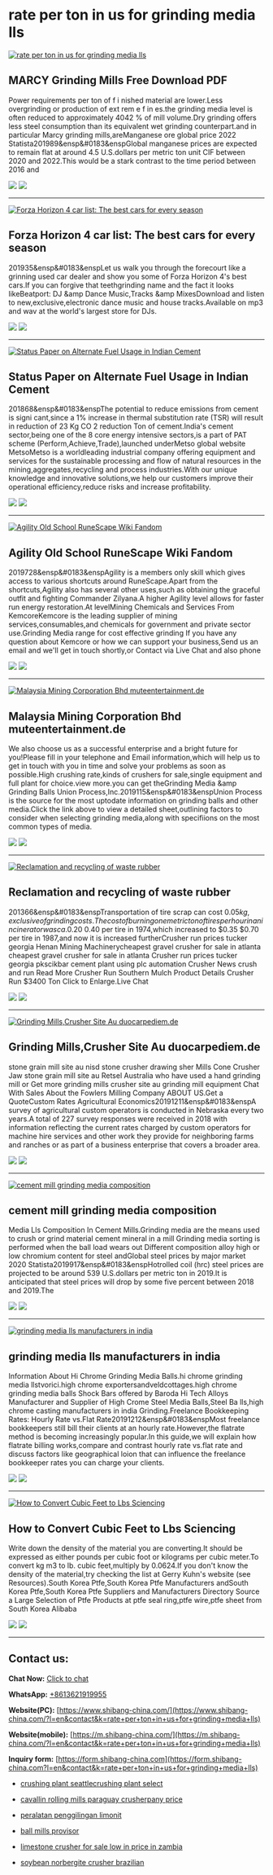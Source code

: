 # rate per ton in us for grinding media lls

<a href="https://swt.shibang-china.com/?l=en&img&k=rate+per+ton+in+us+for+grinding+media+lls" target="_blank">![rate per ton in us for grinding media lls](http://static.shibang-china.com/all-800x300/25.jpg)</a>

## MARCY Grinding Mills Free Download PDF
Power requirements per ton of f i nished material are lower.Less overgrinding or production of ext rem e f in es.the grinding media level is often reduced to approximately 4042 % of mill volume.Dry grinding offers less steel consumption than its equivalent wet grinding counterpart.and in particular Marcy grinding mills,areManganese ore global price 2022 Statista201989&ensp&#0183&enspGlobal manganese prices are expected to remain flat at around 4.5 U.S.dollars per metric ton unit CIF between 2020 and 2022.This would be a stark contrast to the time period between 2016 and


<a href="https://whatsapp.shibangsoft.com/WhatsApp.php" target="_blank" title="WhatsApp">![](http://static.shibang-china.com/icon/whatsapp.png)</a> <a href="https://swt.shibang-china.com/?l=en&icon&k=rate+per+ton+in+us+for+grinding+media+lls" target="_blank">![](http://static.shibang-china.com/icon/chat-en.png)</a>

---

<a href="https://swt.shibang-china.com/?l=en&img&k=rate+per+ton+in+us+for+grinding+media+lls" target="_blank">![Forza Horizon 4 car list: The best cars for every season](http://static.shibang-china.com/all-800x300/1206.jpg)</a>

## Forza Horizon 4 car list: The best cars for every season
201935&ensp&#0183&enspLet us walk you through the forecourt like a grinning used car dealer and show you some of Forza Horizon 4's best cars.If you can forgive that teethgrinding name and the fact it looks likeBeatport: DJ &amp Dance Music,Tracks &amp MixesDownload and listen to new,exclusive,electronic dance music and house tracks.Available on mp3 and wav at the world's largest store for DJs.


<a href="https://whatsapp.shibangsoft.com/WhatsApp.php" target="_blank" title="WhatsApp">![](http://static.shibang-china.com/icon/whatsapp.png)</a> <a href="https://swt.shibang-china.com/?l=en&icon&k=rate+per+ton+in+us+for+grinding+media+lls" target="_blank">![](http://static.shibang-china.com/icon/chat-en.png)</a>

---

<a href="https://swt.shibang-china.com/?l=en&img&k=rate+per+ton+in+us+for+grinding+media+lls" target="_blank">![Status Paper on Alternate Fuel Usage in Indian Cement](http://static.shibang-china.com/all-800x300/144.jpg)</a>

## Status Paper on Alternate Fuel Usage in Indian Cement
201868&ensp&#0183&enspThe potential to reduce emissions from cement is signi cant,since a 1% increase in thermal substitution rate (TSR) will result in reduction of 23 Kg CO 2 reduction Ton of cement.India's cement sector,being one of the 8 core energy intensive sectors,is a part of PAT scheme (Perform,Achieve,Trade),launched underMetso global website MetsoMetso is a worldleading industrial company offering equipment and services for the sustainable processing and flow of natural resources in the mining,aggregates,recycling and process industries.With our unique knowledge and innovative solutions,we help our customers improve their operational efficiency,reduce risks and increase profitability.


<a href="https://whatsapp.shibangsoft.com/WhatsApp.php" target="_blank" title="WhatsApp">![](http://static.shibang-china.com/icon/whatsapp.png)</a> <a href="https://swt.shibang-china.com/?l=en&icon&k=rate+per+ton+in+us+for+grinding+media+lls" target="_blank">![](http://static.shibang-china.com/icon/chat-en.png)</a>

---

<a href="https://swt.shibang-china.com/?l=en&img&k=rate+per+ton+in+us+for+grinding+media+lls" target="_blank">![Agility Old School RuneScape Wiki Fandom](http://static.shibang-china.com/all-800x300/1327.jpg)</a>

## Agility Old School RuneScape Wiki Fandom
2019728&ensp&#0183&enspAgility is a members only skill which gives access to various shortcuts around RuneScape.Apart from the shortcuts,Agility also has several other uses,such as obtaining the graceful outfit and fighting Commander Zilyana.A higher Agility level allows for faster run energy restoration.At levelMining Chemicals and Services From KemcoreKemcore is the leading supplier of mining services,consumables,and chemicals for government and private sector use.Grinding Media range for cost effective grinding If you have any question about Kemcore or how we can support your business,Send us an email and we'll get in touch shortly,or Contact via Live Chat and also phone


<a href="https://whatsapp.shibangsoft.com/WhatsApp.php" target="_blank" title="WhatsApp">![](http://static.shibang-china.com/icon/whatsapp.png)</a> <a href="https://swt.shibang-china.com/?l=en&icon&k=rate+per+ton+in+us+for+grinding+media+lls" target="_blank">![](http://static.shibang-china.com/icon/chat-en.png)</a>

---

<a href="https://swt.shibang-china.com/?l=en&img&k=rate+per+ton+in+us+for+grinding+media+lls" target="_blank">![Malaysia Mining Corporation Bhd muteentertainment.de](http://static.shibang-china.com/all-800x300/369.jpg)</a>

## Malaysia Mining Corporation Bhd muteentertainment.de
We also choose us as a successful enterprise and a bright future for you!Please fill in your telephone and Email information,which will help us to get in touch with you in time and solve your problems as soon as possible.High crushing rate,kinds of crushers for sale,single equipment and full plant for choice.view more.you can get theGrinding Media &amp Grinding Balls Union Process,Inc.2019115&ensp&#0183&enspUnion Process is the source for the most uptodate information on grinding balls and other media.Click the link above to view a detailed sheet,outlining factors to consider when selecting grinding media,along with specifiions on the most common types of media.


<a href="https://whatsapp.shibangsoft.com/WhatsApp.php" target="_blank" title="WhatsApp">![](http://static.shibang-china.com/icon/whatsapp.png)</a> <a href="https://swt.shibang-china.com/?l=en&icon&k=rate+per+ton+in+us+for+grinding+media+lls" target="_blank">![](http://static.shibang-china.com/icon/chat-en.png)</a>

---

<a href="https://swt.shibang-china.com/?l=en&img&k=rate+per+ton+in+us+for+grinding+media+lls" target="_blank">![Reclamation and recycling of waste rubber](http://static.shibang-china.com/all-800x300/681.jpg)</a>

## Reclamation and recycling of waste rubber
201366&ensp&#0183&enspTransportation of tire scrap can cost $0.05 kg,exclusive of grinding costs.The cost of burning one metric ton of tires per hour in an incinerator was ca.$0.20 0.40 per tire in 1974,which increased to $0.35 $0.70 per tire in 1987,and now it is increased furtherCrusher run prices tucker georgia Henan Mining Machinerycheapest gravel crusher for sale in atlanta cheapest gravel crusher for sale in atlanta Crusher run prices tucker georgia pkscikbar cement plant using plc automation Crusher News crush and run Read More Crusher Run Southern Mulch Product Details Crusher Run $3400 Ton Click to Enlarge.Live Chat


<a href="https://whatsapp.shibangsoft.com/WhatsApp.php" target="_blank" title="WhatsApp">![](http://static.shibang-china.com/icon/whatsapp.png)</a> <a href="https://swt.shibang-china.com/?l=en&icon&k=rate+per+ton+in+us+for+grinding+media+lls" target="_blank">![](http://static.shibang-china.com/icon/chat-en.png)</a>

---

<a href="https://swt.shibang-china.com/?l=en&img&k=rate+per+ton+in+us+for+grinding+media+lls" target="_blank">![Grinding Mills,Crusher Site Au duocarpediem.de](http://static.shibang-china.com/all-800x300/730.jpg)</a>

## Grinding Mills,Crusher Site Au duocarpediem.de
stone grain mill site au nisd stone crusher drawing sher Mills Cone Crusher Jaw stone grain mill site au Retsel Australia who have used a hand grinding mill or Get more grinding mills crusher site au grinding mill equipment Chat With Sales About the Fowlers Milling Company ABOUT US.Get a QuoteCustom Rates Agricultural Economics20191211&ensp&#0183&enspA survey of agricultural custom operators is conducted in Nebraska every two years.A total of 227 survey responses were received in 2018 with information reflecting the current rates charged by custom operators for machine hire services and other work they provide for neighboring farms and ranches or as part of a business enterprise that covers a broader area.


<a href="https://whatsapp.shibangsoft.com/WhatsApp.php" target="_blank" title="WhatsApp">![](http://static.shibang-china.com/icon/whatsapp.png)</a> <a href="https://swt.shibang-china.com/?l=en&icon&k=rate+per+ton+in+us+for+grinding+media+lls" target="_blank">![](http://static.shibang-china.com/icon/chat-en.png)</a>

---

<a href="https://swt.shibang-china.com/?l=en&img&k=rate+per+ton+in+us+for+grinding+media+lls" target="_blank">![cement mill grinding media composition](http://static.shibang-china.com/all-800x300/180.jpg)</a>

## cement mill grinding media composition
Media Lls Composition In Cement Mills.Grinding media are the means used to crush or grind material cement mineral in a mill Grinding media sorting is performed when the ball load wears out Different composition alloy high or low chromium content for steel andGlobal steel prices by major market 2020 Statista2019917&ensp&#0183&enspHotrolled coil (hrc) steel prices are projected to be around 539 U.S.dollars per metric ton in 2019.It is anticipated that steel prices will drop by some five percent between 2018 and 2019.The


<a href="https://whatsapp.shibangsoft.com/WhatsApp.php" target="_blank" title="WhatsApp">![](http://static.shibang-china.com/icon/whatsapp.png)</a> <a href="https://swt.shibang-china.com/?l=en&icon&k=rate+per+ton+in+us+for+grinding+media+lls" target="_blank">![](http://static.shibang-china.com/icon/chat-en.png)</a>

---

<a href="https://swt.shibang-china.com/?l=en&img&k=rate+per+ton+in+us+for+grinding+media+lls" target="_blank">![grinding media lls manufacturers in india](http://static.shibang-china.com/all-800x300/1466.jpg)</a>

## grinding media lls manufacturers in india
Information About Hi Chrome Grinding Media Balls.hi chrome grinding media llstvorici.high chrome exportersandveldcottages.high chrome grinding media balls Shock Bars offered by Baroda Hi Tech Alloys Manufacturer and Supplier of High Crome Steel Media Balls,Steel Ba lls,high chrome casting manufacturers in india Grinding.Freelance Bookkeeping Rates: Hourly Rate vs.Flat Rate20191212&ensp&#0183&enspMost freelance bookkeepers still bill their clients at an hourly rate.However,the flatrate method is becoming increasingly popular.In this guide,we will explain how flatrate billing works,compare and contrast hourly rate vs.flat rate and discuss factors like geographical loion that can influence the freelance bookkeeper rates you can charge your clients.


<a href="https://whatsapp.shibangsoft.com/WhatsApp.php" target="_blank" title="WhatsApp">![](http://static.shibang-china.com/icon/whatsapp.png)</a> <a href="https://swt.shibang-china.com/?l=en&icon&k=rate+per+ton+in+us+for+grinding+media+lls" target="_blank">![](http://static.shibang-china.com/icon/chat-en.png)</a>

---

<a href="https://swt.shibang-china.com/?l=en&img&k=rate+per+ton+in+us+for+grinding+media+lls" target="_blank">![How to Convert Cubic Feet to Lbs Sciencing](http://static.shibang-china.com/all-800x300/676.jpg)</a>

## How to Convert Cubic Feet to Lbs Sciencing
Write down the density of the material you are converting.It should be expressed as either pounds per cubic foot or kilograms per cubic meter.To convert kg m3 to lb. cubic feet,multiply by 0.0624.If you don't know the density of the material,try checking the list at Gerry Kuhn's website (see Resources).South Korea Ptfe,South Korea Ptfe Manufacturers andSouth Korea Ptfe,South Korea Ptfe Suppliers and Manufacturers Directory Source a Large Selection of Ptfe Products at ptfe seal ring,ptfe wire,ptfe sheet from South Korea Alibaba


<a href="https://whatsapp.shibangsoft.com/WhatsApp.php" target="_blank" title="WhatsApp">![](http://static.shibang-china.com/icon/whatsapp.png)</a> <a href="https://swt.shibang-china.com/?l=en&icon&k=rate+per+ton+in+us+for+grinding+media+lls" target="_blank">![](http://static.shibang-china.com/icon/chat-en.png)</a>

---
## Contact us:

**Chat Now:** [Click to chat](https://swt.shibang-china.com?l=en&contact&k=rate+per+ton+in+us+for+grinding+media+lls)

**WhatsApp:**  [+8613621919955](https://whatsapp.shibangsoft.com/WhatsApp.php)

**Website(PC):** [https://www.shibang-china.com/](https://www.shibang-china.com/?l=en&contact&k=rate+per+ton+in+us+for+grinding+media+lls)

**Website(mobile):** [https://m.shibang-china.com/](https://m.shibang-china.com/?l=en&contact&k=rate+per+ton+in+us+for+grinding+media+lls)

**Inquiry form:** [https://form.shibang-china.com](https://form.shibang-china.com?l=en&contact&k=rate+per+ton+in+us+for+grinding+media+lls)

* [crushing plant seattlecrushing plant select](../114/crushing%20plant%20seattlecrushing%20plant%20select.md)

* [cavallin rolling mills paraguay crusherpany price](../117/cavallin%20rolling%20mills%20paraguay%20crusherpany%20price.md)

* [peralatan penggilingan limonit](../112/peralatan%20penggilingan%20limonit.md)

* [ball mills provisor](../119/ball%20mills%20provisor.md)

* [limestone crusher for sale low in price in zambia](../112/limestone%20crusher%20for%20sale%20low%20in%20price%20in%20zambia.md)

* [soybean norbergite crusher brazilian](../125/soybean%20norbergite%20crusher%20brazilian.md)